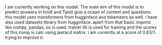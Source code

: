 I am currently working on this model. The main aim of this model is to predict answers in hindi and Tamil give a ocean of context and questions.
this model uses transformers from hugginface and tokenizers as well. i have also used datasets library from hugginface. 
apart from that basic imports like numpy, pandas, os is used. trainer lib is used for training and the scores of this comp is calc using jaaracd matrix. 
i am currently at a score of 0.63/1. trying to improve it.
